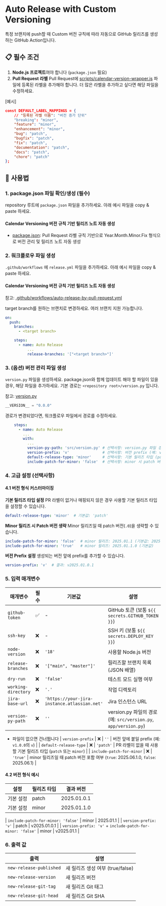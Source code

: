# Auto Release with Custom Versioning

특정 브랜치에 push할 때 Custom 버전 규칙에 따라 자동으로 GitHub 릴리즈를 생성하는 GitHub Action입니다.

## 📋 필수 조건

1. **Node.js 프로젝트**여야 합니다 (`package.json` 필요)
2. **Pull Request 라벨** Pull Request에 [scripts/calendar-version-wrapper.js](../../scripts/calendar-version-wrapper.js) 파일에 등록된 라벨을 추가해야 합니다. 더 많은 라벨을 추가하고 싶다면 해당 파일을 수정하세요.

[예시]
```json
const DEFAULT_LABEL_MAPPINGS = {
    // "등록된 라벨 이름": "버전 증가 단위"
    "breaking": "minor",
    "feature": "minor",
    "enhancement": "minor",
    "bug": "patch",
    "bugfix": "patch",
    "fix": "patch",
    "documentation": "patch",
    "docs": "patch",
    "chore": "patch"
};
```

## 🔧 사용법

### 1. package.json 파일 확인/생성 (필수)

repository 루트에 `package.json` 파일을 추가하세요. 아래 예시 파일을 copy & paste 하세요.

#### Calendar Versioning 버전 규칙 기반 릴리즈 노트 자동 생성
* [package.json](./package-by-calendar-versioning.json): Pull Request 라벨 규칙 기반으로 Year.Month.Minor.Fix 형식으로 버전 관리 및 릴리즈 노트 자동 생성

### 2. 워크플로우 파일 생성

`.github/workflows` 에 `release.yml` 파일을 추가하세요. 아래 예시 파일을 copy & paste 하세요.

#### Calendar Versioning 버전 규칙 기반 릴리즈 노트 자동 생성
참고: [.github/workflows/auto-release-by-pull-request.yml](../../.github/workflows/auto-release-by-pull-request.yml)

target branch를 원하는 브랜치로 변경하세요. 여러 브랜치 지원 가능합니다.

```yaml
on:
  push:
    branches:
      - <target branch>

    steps:
      - name: Auto Release
          ...
          release-branches: '["<target branch>"]'
```

### 3. (옵션) 버전 관리 파일 생성

`version.py` 파일을 생성하세요. package.json와 함께 업데이트 해야 할 파일이 있을 경우, 해당 파일을 추가하세요.
기본 경로는 `<repository root>/version.py` 입니다.

참고: [version.py](../../version.py)

```python
__VERSION__ = "0.0.0"
```

경로가 변경되었다면, 워크플로우 파일에서 경로를 수정하세요.

```yaml
    steps:
      - name: Auto Release
        ...
        with:
          ...
          version-py-path: 'src/version.py' # 선택사항: version.py 파일 경로
          version-prefix: 'v'               # 선택사항: 버전 prefix (예: v1.0.0)
          default-release-type: 'minor'     # 선택사항: 기본 릴리즈 타입 (patch/minor)
          include-patch-for-minor: 'false'  # 선택사항: minor 시 patch 버전 포함 여부
```

### 4. 고급 설정 (선택사항)

#### 4.1 버전 형식 커스터마이징

**기본 릴리즈 타입 설정**
PR 라벨이 없거나 매핑되지 않은 경우 사용할 기본 릴리즈 타입을 설정할 수 있습니다.

```yaml
default-release-type: 'minor'  # 기본값: 'patch'
```

**Minor 릴리즈 시 Patch 버전 생략**
Minor 릴리즈일 때 patch 버전(`.0`)을 생략할 수 있습니다.

```yaml
include-patch-for-minor: 'false'  # minor 릴리즈: 2025.01.1 (기본값: 2025.01.1.0)
include-patch-for-minor: 'true'   # minor 릴리즈: 2025.01.1.0 (기본값)
```

**버전 Prefix 설정**
생성되는 버전 앞에 prefix를 추가할 수 있습니다.

```yaml
version-prefix: 'v'  # 결과: v2025.01.0.1
```

### 5. 입력 매개변수

| 매개변수 | 필수 | 기본값 | 설명 |
|---------|------|-------|------|
| `github-token` | ✅ | - | GitHub 토큰 (보통 `${{ secrets.GITHUB_TOKEN }}`) |
| `ssh-key` | ❌ | - | SSH 키 (보통 `${{ secrets.DEPLOY_KEY }}`) |
| `node-version` | ❌ | `'18'` | 사용할 Node.js 버전 |
| `release-branches` | ❌ | `'["main", "master"]'` | 릴리즈할 브랜치 목록 (JSON 배열) |
| `dry-run` | ❌ | `'false'` | 테스트 모드 실행 여부 |
| `working-directory` | ❌ | `'.'` | 작업 디렉토리 |
| `jira-base-url` | ❌ | `'https://your-jira-instance.atlassian.net'` | Jira 인스턴스 URL |
| `version-py-path` | ❌ | `''` | version.py 파일의 경로 (예: `src/version.py`, `app/version.py`)
  - 파일이 없으면 건너뜁니다
| `version-prefix` | ❌ | `''` | 버전 앞에 붙일 prefix (예: `v1.0.0`의 `v`) |
| `default-release-type` | ❌ | `'patch'` | PR 라벨이 없을 때 사용할 기본 릴리즈 타입 (`patch` 또는 `minor`) |
| `include-patch-for-minor` | ❌ | `'true'` | minor 릴리즈일 때 patch 버전 포함 여부 (`true`: 2025.06.1.0, `false`: 2025.06.1) |

#### 4.2 버전 형식 예시

| 설정 | 릴리즈 타입 | 결과 버전 |
|------|-------------|-----------|
| 기본 설정 | patch | 2025.01.0.1 |
| 기본 설정 | minor | 2025.01.1.0 |

| `include-patch-for-minor: 'false'` | minor | 2025.01.1 |
| `version-prefix: 'v'` | patch | v2025.01.0.1 |
| `version-prefix: 'v'` + `include-patch-for-minor: 'false'` | minor | v2025.01.1 |

### 6. 출력 값

| 출력 | 설명 |
|------|------|
| `new-release-published` | 새 릴리즈 생성 여부 (true/false) |
| `new-release-version` | 새 릴리즈 버전 |
| `new-release-git-tag` | 새 릴리즈 Git 태그 |
| `new-release-git-head` | 새 릴리즈 Git SHA |
